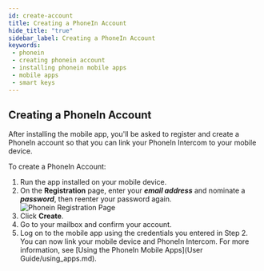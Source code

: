 ```yaml
---
id: create-account
title: Creating a PhoneIn Account
hide_title: "true"
sidebar_label: Creating a PhoneIn Account
keywords:
 - phonein
 - creating phonein account
 - installing phonein mobile apps
 - mobile apps
 - smart keys
---
```


## Creating a PhoneIn Account

After installing the mobile app, you'll be asked to register and create a PhoneIn account so that you can link your PhoneIn Intercom to your mobile device.

To create a PhoneIn Account:

1. Run the app installed on your mobile device.
1. On the **Registration** page, enter your ***email address*** and nominate a ***password***, then reenter your password again.  
![Phonein Registration Page](/img/registration_edited.jpg)  
1. Click **Create**.
1. Go to your mailbox and confirm your account. 
1. Log on to the mobile app using the credentials you entered in Step 2. You can now link your mobile device and PhoneIn Intercom. For more information, see [Using the PhoneIn Mobile Apps](User Guide/using_apps.md).
